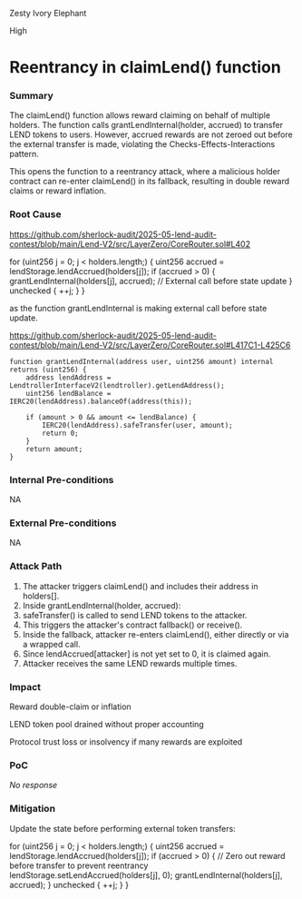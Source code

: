 Zesty Ivory Elephant

High

# Reentrancy in claimLend() function

### Summary

The claimLend() function allows reward claiming on behalf of multiple holders. The function calls grantLendInternal(holder, accrued) to transfer LEND tokens to users. However, accrued rewards are not zeroed out before the external transfer is made, violating the Checks-Effects-Interactions pattern.

This opens the function to a reentrancy attack, where a malicious holder contract can re-enter claimLend() in its fallback, resulting in double reward claims or reward inflation.

### Root Cause

https://github.com/sherlock-audit/2025-05-lend-audit-contest/blob/main/Lend-V2/src/LayerZero/CoreRouter.sol#L402

for (uint256 j = 0; j < holders.length;) {
    uint256 accrued = lendStorage.lendAccrued(holders[j]);
    if (accrued > 0) {
        grantLendInternal(holders[j], accrued);  // External call before state update
    }
    unchecked { ++j; }
}

as the function grantLendInternal is making external call before state update.

https://github.com/sherlock-audit/2025-05-lend-audit-contest/blob/main/Lend-V2/src/LayerZero/CoreRouter.sol#L417C1-L425C6

    function grantLendInternal(address user, uint256 amount) internal returns (uint256) {
        address lendAddress = LendtrollerInterfaceV2(lendtroller).getLendAddress();
        uint256 lendBalance = IERC20(lendAddress).balanceOf(address(this));

        if (amount > 0 && amount <= lendBalance) {
            IERC20(lendAddress).safeTransfer(user, amount);
            return 0;
        }
        return amount;
    }

### Internal Pre-conditions

NA

### External Pre-conditions

NA

### Attack Path

1. The attacker triggers claimLend() and includes their address in holders[].
2. Inside grantLendInternal(holder, accrued):
3. safeTransfer() is called to send LEND tokens to the attacker.
4. This triggers the attacker's contract fallback() or receive().
5. Inside the fallback, attacker re-enters claimLend(), either directly or via a wrapped call.
6. Since lendAccrued[attacker] is not yet set to 0, it is claimed again.
7. Attacker receives the same LEND rewards multiple times.

### Impact

Reward double-claim or inflation

LEND token pool drained without proper accounting

Protocol trust loss or insolvency if many rewards are exploited

### PoC

_No response_

### Mitigation

Update the state before performing external token transfers:

for (uint256 j = 0; j < holders.length;) {
    uint256 accrued = lendStorage.lendAccrued(holders[j]);
    if (accrued > 0) {
        // Zero out reward before transfer to prevent reentrancy
        lendStorage.setLendAccrued(holders[j], 0);
        grantLendInternal(holders[j], accrued);
    }
    unchecked { ++j; }
}